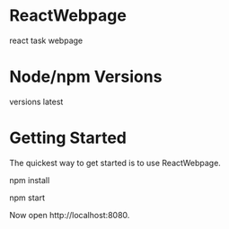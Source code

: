 # ReactWebpage
 react task webpage 

# Node/npm Versions
 versions latest

# Getting Started
 The quickest way to get started is to use ReactWebpage.
 
 npm install
 
 npm start
 
 Now open http://localhost:8080.
